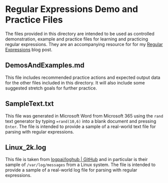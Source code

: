 # Regular Expressions Demo and Practice Files

The files provided in this directory are intended to be used as controlled demonstration, example and practice files for learning and practicing regular expressions.  They are an accompanying resource for for my [Regular Expressions](https://www.grahamwatts.co.uk/regex) blog post.

## DemosAndExamples.md

This file includes recommended practice actions and expected output data for the other files included in this directory.  It will also include some suggested stretch goals for further practice.

## SampleText.txt

This file was generated in Microsoft Word from Microsoft 365 using the `rand` text generator by typing `=rand(10,6)` into a blank document and pressing `Enter`.  The file is intended to provide a sample of a real-world text file for parsing with regular expressions.

## Linux_2k.log

This file is taken from [logpai/loghub | GitHub](https://github.com/logpai/loghub) and in particular is their sample of `/var/log/messages` from a Linux system.  The file is intended to provide a sample of a real-world log file for parsing with regular expressions.
